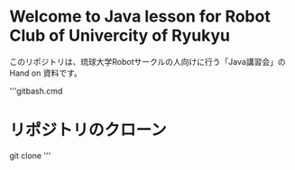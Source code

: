 # Welcome to Java lesson for Robot Club of Univercity of Ryukyu

このリポジトリは、琉球大学Robotサークルの人向けに行う「Java講習会」の Hand on 資料です。



'''gitbash.cmd
# リポジトリのクローン
git clone 
'''
